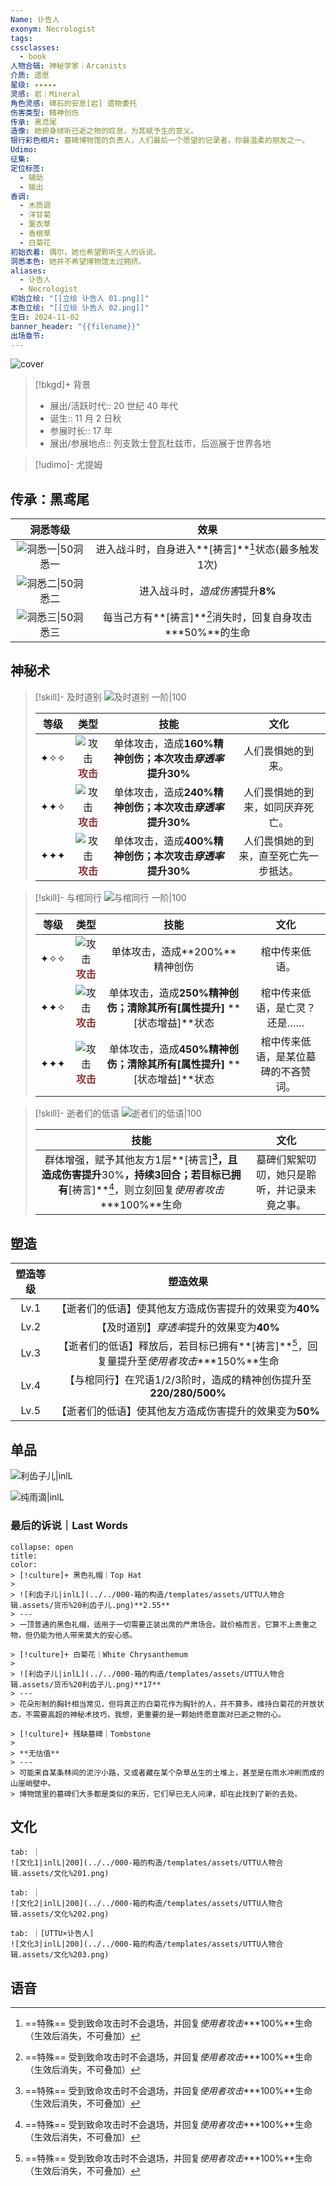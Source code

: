 ```yaml
---
Name: 讣告人
exonym: Necrologist
tags: 
cssclasses:
  - book
人物合辑: 神秘学家｜Arcanists
介质: 遗愿
星级: ✦✦✦✦✦
灵感: 岩｜Mineral
角色灵感: 碑石的安息[岩] 遗物委托
伤害类型: 精神创伤
传承: 黑鸢尾
造像: 她俯身倾听已逝之物的叹息，为其赋予生的意义。
银行彩色相片: 墓碑博物馆的负责人，人们最后一个愿望的记录者，你最温柔的朋友之一。
Udimo: 
征集: 
定位标签:
  - 辅助
  - 输出
香调:
  - 木质调
  - 洋甘菊
  - 薰衣草
  - 香根草
  - 白菊花
初始衣着: 偶尔，她也希望聆听生人的诉说。
洞悉本色: 她并不希望博物馆太过拥挤。
aliases:
  - 讣告人
  - Necrologist
初始立绘: "[[立绘 讣告人 01.png]]"
本色立绘: "[[立绘 讣告人 02.png]]"
生日: 2024-11-02
banner_header: "{{filename}}"
出场章节:
---
```

![cover](assets/讣告人｜Necrologist.assets/立绘%20讣告人%2002.png)

> [!bkgd]+ 背景
> - 展出/活跃时代:: 20 世纪 40 年代
> - 诞生:: 11 月 2 日秋
> - 参展时长:: 17 年
> - 展出/参展地点:: 列支敦士登瓦杜兹市，后巡展于世界各地

> [!udimo]- 尤提姆
> 
> 

## 传承：黑鸢尾

|                           洞悉等级                           |                          效果                           |
| :----------------------------------------------------------: | :-----------------------------------------------------: |
| ![洞悉一\|50](../../000-箱的构造/templates/assets/UTTU人物合辑.assets/图标%20洞悉Ⅰ.png)洞悉一 |     进入战斗时，自身进入**[祷言]**[^1]状态(最多触发1次)     |
| ![洞悉二\|50](../../000-箱的构造/templates/assets/UTTU人物合辑.assets/图标%20洞悉Ⅱ.png)洞悉二 |            进入战斗时，*造成伤害*提升**8%**             |
| ![洞悉三\|50](../../000-箱的构造/templates/assets/UTTU人物合辑.assets/图标%20洞悉Ⅲ.png)洞悉三 | 每当己方有**[祷言]**[^1]消失时，回复自身攻击\***50%**的生命 |

## 神秘术

> [!skill]- 及时道别
> ![及时道别 一阶|100](assets/讣告人｜Necrologist.assets/神秘术%20及时道别1.png)
> 
> | 等级 |                             类型                             |                            技能                             |                  文化                  |
> | :--: | :----------------------------------------------------------: | :---------------------------------------------------------: | :------------------------------------: |
> | ✦✧✧  | ![攻击](../../000-箱的构造/templates/assets/UTTU人物合辑.assets/Attack.png)<b><font color="#933334">攻击</font></b> | 单体攻击，造成**160%**精神创伤；本次攻击*穿透率*提升**30%** |           人们畏惧她的到来。           |
> | ✦✦✧  | ![攻击](../../000-箱的构造/templates/assets/UTTU人物合辑.assets/Attack.png)<b><font color="#933334">攻击</font></b> | 单体攻击，造成**240%**精神创伤；本次攻击*穿透率*提升**30%** |    人们畏惧她的到来，如同厌弃死亡。    |
> | ✦✦✦  | ![攻击](../../000-箱的构造/templates/assets/UTTU人物合辑.assets/Attack.png)<b><font color="#933334">攻击</font></b> | 单体攻击，造成**400%**精神创伤；本次攻击*穿透率*提升**30%** | 人们畏惧她的到来，直至死亡先一步抵达。 |
> 

> [!skill]- 与棺同行
> ![与棺同行 一阶|100](assets/讣告人｜Necrologist.assets/神秘术%20与棺同行1.png)
> 
> | 等级 |                             类型                             |                             技能                             |                 文化                 |
> | :--: | :----------------------------------------------------------: | :----------------------------------------------------------: | :----------------------------------: |
> | ✦✧✧  | ![攻击](../../000-箱的构造/templates/assets/UTTU人物合辑.assets/Attack.png)<b><font color="#933334">攻击</font></b> |                单体攻击，造成**200%**精神创伤                |            棺中传来低语。            |
> | ✦✦✧  | ![攻击](../../000-箱的构造/templates/assets/UTTU人物合辑.assets/Attack.png)<b><font color="#933334">攻击</font></b> | 单体攻击，造成**250%**精神创伤；清除其所有**[属性提升]** **[状态增益]**状态 |     棺中传来低语，是亡灵？还是……     |
> | ✦✦✦  | ![攻击](../../000-箱的构造/templates/assets/UTTU人物合辑.assets/Attack.png)<b><font color="#933334">攻击</font></b> | 单体攻击，造成**450%**精神创伤；清除其所有**[属性提升]** **[状态增益]**状态 | 棺中传来低语，是某位墓碑的不吝赞词。 |
> 

> [!skill]- 逝者们的低语
> ![逝者们的低语|100](assets/讣告人｜Necrologist.assets/至终的仪式%20逝者们的低语.png)
> 
> |                             技能                             |                     文化                     |
> | :----------------------------------------------------------: | :------------------------------------------: |
> | 群体增强，赋予其他友方1层**[祷言]**[^1]，且造成伤害提升**30%**，持续3回合；若目标已拥有**[祷言]**[^1]，则立刻回复*使用者攻击*\***100%**生命 | 墓碑们絮絮叨叨，她只是聆听，并记录未竟之事。 |
> 

## 塑造

| 塑造等级 |                           塑造效果                           |
| :------: | :----------------------------------------------------------: |
|   Lv.1   |   【逝者们的低语】使其他友方造成伤害提升的效果变为**40%**    |
|   Lv.2   |          【及时道别】*穿透率*提升的效果变为**40%**           |
|   Lv.3   | 【逝者们的低语】释放后，若目标已拥有**[祷言]**[^1]，回复量提升至*使用者攻击*\***150%**生命 |
|   Lv.4   | 【与棺同行】在咒语1/2/3阶时，造成的精神创伤提升至**220/280/500%** |
|   Lv.5   |   【逝者们的低语】使其他友方造成伤害提升的效果变为**50%**    |


## 单品

![利齿子儿|inlL](../../000-箱的构造/templates/assets/UTTU人物合辑.assets/货币%20利齿子儿.png)

![纯雨滴|inlL](../../000-箱的构造/templates/assets/UTTU人物合辑.assets/货币%20纯雨滴.png)

### 最后的诉说｜Last Words

````ad-flex
collapse: open
title: 
color: 
> [!culture]+ 黑色礼帽｜Top Hat
> 
> ![利齿子儿|inlL](../../000-箱的构造/templates/assets/UTTU人物合辑.assets/货币%20利齿子儿.png)**2.55**
> ---
> 一顶普通的黑色礼帽，适用于一切需要正装出席的严肃场合。就价格而言，它算不上贵重之物，但仍能为他人带来莫大的安心感。

> [!culture]+ 白菊花｜White Chrysanthemum
> 
> ![利齿子儿|inlL](../../000-箱的构造/templates/assets/UTTU人物合辑.assets/货币%20利齿子儿.png)**17**
> ---
> 花朵形制的胸针相当常见，但将真正的白菊花作为胸针的人，并不算多。维持白菊花的开放状态，不需要高超的神秘术技巧，我想，更重要的是一颗始终愿意面对已逝之物的心。

> [!culture]+ 残缺墓碑｜Tombstone
> 
> **无估值**
> ---
> 可能来自某条林间的泥泞小路，又或者藏在某个杂草丛生的土堆上，甚至是在雨水冲刷而成的山崖峭壁中。  
> 博物馆里的墓碑们大多都是类似的来历，它们早已无人问津，却在此找到了新的去处。
````

## 文化

````tab
tab: ｜
![文化1|inlL|200](../../000-箱的构造/templates/assets/UTTU人物合辑.assets/文化%201.png)

tab: ｜
![文化2|inlL|200](../../000-箱的构造/templates/assets/UTTU人物合辑.assets/文化%202.png)

tab: ｜[UTTU×讣告人]
![文化3|inlL|200](../../000-箱的构造/templates/assets/UTTU人物合辑.assets/文化%203.png)

````

## 语音

[^1]: ==特殊== 受到致命攻击时不会退场，并回复*使用者攻击*\***100%**生命（生效后消失，不可叠加）